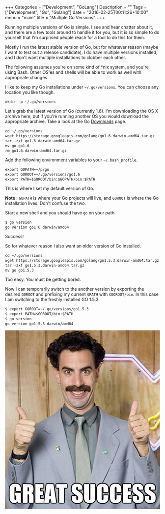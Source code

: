 +++
Categories = ["Development", "GoLang"]
Description = ""
Tags = ["Development", "Go", "Golang"]
date = "2016-02-25T00:11:26+10:00"
menu = "main"
title = "Multiple Go Versions"
+++

Running multiple versions of Go is simple. I see and hear chatter
about it, and there are a few tools around to handle it for you, but
it is so simple to do yourself that I'm surprised people reach for a
tool to do this for them.

Mostly I run the latest stable version of Go, but for whatever reason
(maybe I want to test out a release candidate), I do have multiple
versions installed, and I don't want multiple installations to clobber
each other.

The following assumes you're on some kind of *nix system, and you're
using Bash. Other OS'es and shells will be able to work as well with
appropriate changes.

I like to keep my Go installations under `~/.go/versions`. You can
choose any location you like though.

```
mkdir -p ~/.go/versions
```

Let's grab the latest version of Go (currently 1.6). I'm downloading
the OS X archive here, but if you're running another OS you would
download the appropriate archive. Take a look at the Go
[Downloads](https://golang.org/dl/) page.

```
cd ~/.go/versions
wget https://storage.googleapis.com/golang/go1.6.darwin-amd64.tar.gz
tar -zxf go1.6.darwin-amd64.tar.gz
mv go go1.6
rm go1.6.darwin-amd64.tar.gz
```

Add the following environment variables to your `~/.bash_profile`.

```
export GOPATH=~/p/go
export GOROOT=~/.go/versions/go1.6
export PATH=$GOROOT/bin:$GOPATH/bin:$PATH
```

This is where I set my default version of Go.

__Note__ : `GOPATH` is where your Go projects will live, and `GOROOT`
is where the Go installation lives. Don't confuse the two.

Start a new shell and you should have `go` on your path.

```
$ go version
go version go1.6 darwin/amd64
```

Success!

So for whatever reason I also want an older version of Go installed.

```
cd ~/.go/versions
wget https://storage.googleapis.com/golang/go1.5.3.darwin-amd64.tar.gz
tar -zxf go1.5.3.darwin-amd64.tar.gz
mv go go1.5.3
```

Too easy. You must be getting bored.

Now I can temporarily switch to the another version by exporting the
desired `GOROOT` and prefixing my current `$PATH` with `$GOROOT/bin`. In this case I am switching to the freshly installed GO 1.5.3.

```
$ export GOROOT=~/.go/versions/go1.5.3
$ export PATH=$GOROOT/bin:$PATH
$ go version
go version go1.5.3 darwin/amd64
```

![Great Success!](/images/great-success.jpg)

